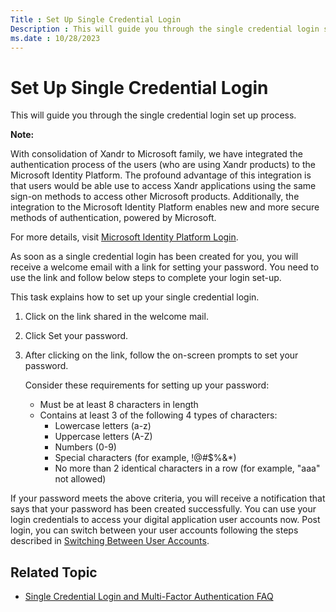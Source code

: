 ```yaml
---
Title : Set Up Single Credential Login
Description : This will guide you through the single credential login set up process.
ms.date : 10/28/2023
---
```



# Set Up Single Credential Login



This will guide you through the single credential login set up process.





<b>Note:</b>

With consolidation of Xandr to Microsoft family, we have integrated the
authentication process of the users (who are using Xandr products) to
the Microsoft Identity Platform. The profound advantage of this
integration is that users would be able use to access Xandr applications
using the same sign-on methods to access other Microsoft products.
Additionally, the integration to the Microsoft Identity Platform enables
new and more secure methods of authentication, powered by Microsoft.

For more details, visit
<a href="microsoft-identity-platform-login.md" class="xref"
title="This document outlines an overview of authenticating users for Xandr Advertising Products using Microsoft Identity Platform.">Microsoft
Identity Platform Login</a>.







As soon as a single credential login has been created for you, you will
receive a welcome email with a link for setting your password. You need
to use the link and follow below steps to complete your login set-up.



This task explains how to set up your single credential login.

1.  Click on the link shared in the welcome mail.
2.  Click Set your password.
3.  After clicking on the link, follow the on-screen prompts to set your
    password.
    >

    Consider these requirements for setting up your password:
    - Must be at least 8 characters in length
    - Contains at least 3 of the following 4 types of characters:
      - Lowercase letters (a-z)
      - Uppercase letters (A-Z)
      - Numbers (0-9)
      - Special characters (for example, !@#$%&\*)
      - No more than 2 identical characters in a row (for example, "aaa"
        not allowed)

    



If your password meets the above criteria, you will receive a
notification that says that your password has been created successfully.
You can use your login credentials to access your digital application
user accounts now. Post login, you can switch between your user accounts
following the steps described in
<a href="switching-between-user-accounts.md" class="xref"
title="This will instruct you how use the account switcher to switch between user accounts.">Switching
Between User Accounts</a>.





## Related Topic



- <a
  href="single-credential-login-and-multi-factor-authentication-faq.md"
  class="xref"
  title="You can find answers to the most frequently asked questions about single credential login and MFA.">Single
  Credential Login and Multi-Factor Authentication FAQ</a>









